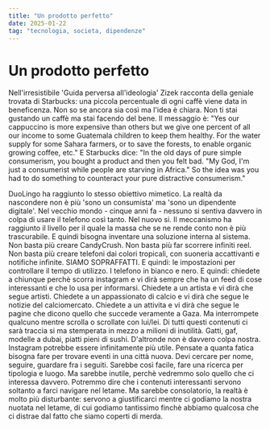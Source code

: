 ```yaml
---
title: "Un prodotto perfetto"
date: 2025-01-22
tag: "tecnologia, societa, dipendenze"
---
```

<h1>Un prodotto perfetto</h1>
Nell'irresistibile 'Guida  perversa all'ideologia' Zizek racconta della geniale trovata di Starbucks: una piccola percentuale di ogni caffè viene data in beneficenza. Non so se ancora sia così ma l'idea è chiara. Non ti stai gustando un caffè ma stai facendo del bene. 
Il messaggio è: "Yes our cappuccino is more expensive than others but we give one percent of all our income to some Guatemala children to keep them healthy. For the water supply for some Sahara farmers, or to save the forests, to enable organic growing coffee, etc."
E Starbucks dice:
"In the old days of pure simple consumerism, you bought a product and then you felt bad. "My God, I'm just a consumerist while people are starving in Africa." So the idea was you had to do something to counteract your pure distractive consumerism."

DuoLingo ha raggiunto lo stesso obiettivo mimetico. 
La realtà da nascondere non è più 'sono un consumista' ma 'sono un dipendente digitale'. Nel vecchio mondo - cinque anni fa - nessuno si sentiva davvero in colpa di usare il telefono così tanto. Nel nuovo si. Il meccanismo ha raggiunto il livello per il quale la massa che se ne rende conto non è più trascurabile. E quindi bisogna inventare una soluzione interna al sistema.
Non basta più creare CandyCrush. Non basta più far scorrere infiniti reel. Non basta più creare telefoni dai colori tropicali, con suoneria accattivanti e notifiche infinite. SIAMO SOPRAFFATTI. 
E quindi: le impostazioni per controllare il tempo di utilizzo. I telefono in bianco e nero. 
E quindi: chiedete a chiunque perchè scorra instagram e vi dirà sempre che ha un feed di cose interessanti e che lo usa per informarsi. Chiedete a un artista e vi dirà che segue artisti. Chiedete a un appassionato di calcio e vi dirà che segue le notizie del calciomercato. Chiedete a un attivita e vi dirà che segue le pagine che dicono quello che succede veramente a Gaza. Ma interrompete qualcuno mentre scrolla o scrollate con lui/lei. Di tutti questi contenuti ci sarà traccia si ma stemperata in mezzo a milioni di inutilità. Gatti, gaf, modelle a dubai, piatti pieni di sushi. D'altronde non è davvero colpa nostra. Instagram potrebbe essere infinitamente più utile. Pensate a quanta fatica bisogna fare per trovare eventi in una città nuova. Devi cercare per nome, seguire, guardare fra i seguiti. Sarebbe così facile, fare una ricerca per tipologia e luogo. Ma sarebbe inutile, perchè vedremmo solo quello che ci interessa davvero. Potremmo dire che i contenuti interessanti servono soltanto a farci navigare nel letame. Ma sarebbe consolatorio, la realtà è molto più disturbante: servono a giustificarci mentre ci godiamo la nostra nuotata nel letame, di cui godiamo tantissimo finchè abbiamo qualcosa che ci distrae dal fatto che siamo coperti di merda.

